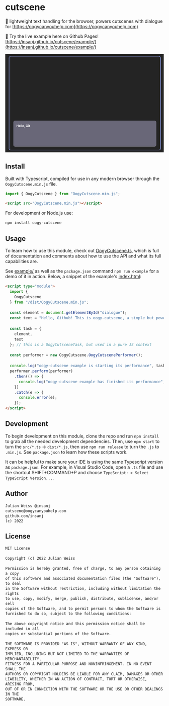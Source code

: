 
# cutscene

🎥 lightweight text handling for the browser, powers cutscenes with dialogue for [https://oogycanyouhelp.com](https://oogycanyouhelp.com)

🚀 Try the live example here on Github Pages! [https://insanj.github.io/cutscene/example/](https://insanj.github.io/cutscene/example/)

![](example/example.gif)

## Install

Built with Typescript, compiled for use in any modern browser through the `OogyCutscene.min.js` file.

```js
import { OogyCutscene } from "OogyCutscene.min.js";
```

```html
<script src="OogyCutscene.min.js"></script>
```

For development or Node.js use:

```bash
npm install oogy-cutscene
```


## Usage

To learn how to use this module, check out [OogyCutscene.ts](src/OogyCutscene.ts), which is full of documentation and comments about how to use the API and what its full capabilities are.

See [example/](example/) as well as the `package.json` command `npm run example` for a demo of it in action. Below, a snippet of the example's [index.html](example/index.html):

```html
<script type="module">
  import { 
    OogyCutscene
  } from "/dist/OogyCutscene.min.js";

  const element = document.getElementById("dialogue");
  const text = "Hello, Github! This is oogy-cutscene, a simple but powerful tool for web-based video games.";
  
  const task = {
    element,
    text
  }; // this is a OogyCutsceneTask, but used in a pure JS context

  const performer = new OogyCutscene.OogyCutscenePerformer();

  console.log("oogy-cutscene example is starting its performance", task, performer);
  performer.perform(performer)
    .then(() => {
      console.log("oogy-cutscene example has finished its performance", performer);
    })
    .catch(e => {
      console.error(e);
    });
</script>
```

## Development

To begin development on this module, clone the repo and run `npm install` to grab all the needed development dependencies. Then, use `npm start` to turn the `src/*.ts` -> `dist/*.js`, then use `npm run release` to turn the `.js` to `.min.js`. See `package.json` to learn how these scripts work.

It can be helpful to make sure your IDE is using the same Typescript version as `package.json`. For example, in Visual Studio Code, open a `.ts` file and use the shortcut SHIFT+COMMAND+P and choose `TypeScript: > Select TypeScript Version...`.


## Author

```
Julian Weiss @insanj
cutscene@oogycanyouhelp.com
github.com/insanj
(c) 2022
```


## License

```
MIT License

Copyright (c) 2022 Julian Weiss

Permission is hereby granted, free of charge, to any person obtaining a copy
of this software and associated documentation files (the "Software"), to deal
in the Software without restriction, including without limitation the rights
to use, copy, modify, merge, publish, distribute, sublicense, and/or sell
copies of the Software, and to permit persons to whom the Software is
furnished to do so, subject to the following conditions:

The above copyright notice and this permission notice shall be included in all
copies or substantial portions of the Software.

THE SOFTWARE IS PROVIDED "AS IS", WITHOUT WARRANTY OF ANY KIND, EXPRESS OR
IMPLIED, INCLUDING BUT NOT LIMITED TO THE WARRANTIES OF MERCHANTABILITY,
FITNESS FOR A PARTICULAR PURPOSE AND NONINFRINGEMENT. IN NO EVENT SHALL THE
AUTHORS OR COPYRIGHT HOLDERS BE LIABLE FOR ANY CLAIM, DAMAGES OR OTHER
LIABILITY, WHETHER IN AN ACTION OF CONTRACT, TORT OR OTHERWISE, ARISING FROM,
OUT OF OR IN CONNECTION WITH THE SOFTWARE OR THE USE OR OTHER DEALINGS IN THE
SOFTWARE.
```
